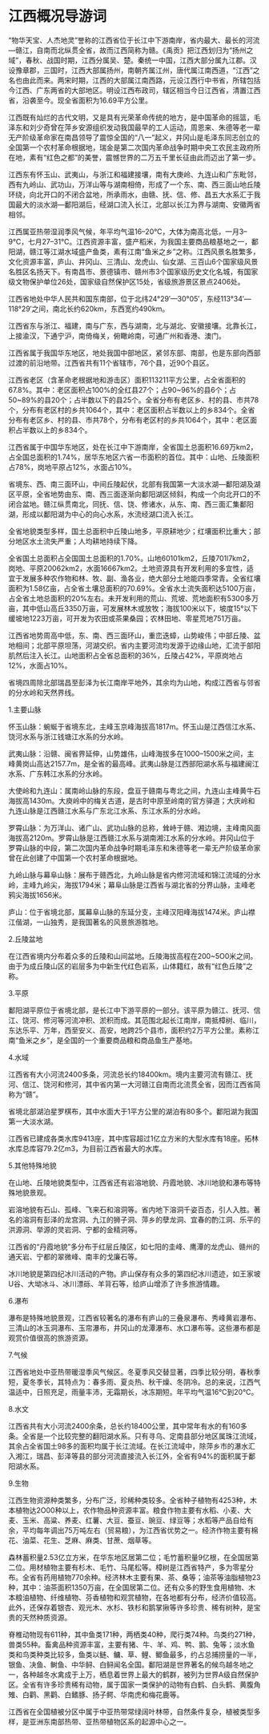 # 江西概况导游词  
“物华天宝、人杰地灵”誉称的江西省位于长江中下游南岸，省内最大、最长的河流—赣江，自南而北纵贯全省，故而江西简称为赣。《禹贡》把江西划归为“扬州之域”，春秋、战国时期，江西分属吴、楚。秦统一中国，江西大部分属九江郡。汉设豫章郡，三国时，江西大部属扬州，南朝齐属江州，唐代属江南西道，“江西”之名也由此而来。两宋时期，江西的大部属江南西路，元设江西行中书省，所辖包括今江西、广东两省的大部地区。明设江西布政司，辖区相当今日江西省，清置江西省，沿袭至今。现全省面积为16.69平方公里。  

江西既有灿烂的古代文明，又是具有光荣革命传统的地方，是中国革命的摇篮，毛泽东和刘少奇曾在萍乡安源组织发动我国最早的工人运动，周恩来、朱德等老一辈无产阶级革命家在南昌领导了震惊全国的“八一”起义，井冈山是毛泽东同志创立的全国第一个农村革命根据地，瑞金是第二次国内革命战争时期中央工农民主政府所在地，素有“红色之都”的美誉，震憾世界的二万五千里长征由此而迈出了第一步。  

江西东有怀玉山、武夷山，与浙江和福建接壤，南有大庚岭、九连山和广东毗邻，西有九岭山、武功山，万洋山等与湖南相倚，形成了一个东、南、西三面山地丘陵环绕，向北开口的不闭合盆地，所承雨水，由赣、抚、信、修、昌五大水系汇于我国最大的淡水湖—鄱阳湖后，经湖口流入长江，北部以长江为界与湖南、安徽两省相邻。  

江西属亚热带湿润季风气候，年平均气温16–20℃，大体为南高北低，一月3–9℃，七月27–31℃。江西资源丰富，盛产稻米，为我国主要商品粮基地之一，鄱阳湖，赣江等江湖水域盛产鱼类，素有江南“鱼米之乡”之称。江西风景名胜繁多，文化资源丰富，庐山、井冈山、三清山、龙虎山、仙女湖、三百山6个国家级风景名胜区名扬天下。有南昌市、景德镇市、赣州市3个国家级历史文化名城，有国家级文物保护单位26处，国家级自然保护区15处，省级旅游景区景点2406处。  

江西省地处中华人民共和国东南部，位于北纬24°29′—30°05′，东经113°34′—118°29′之间，南北长约620km，东西宽约490km。  

江西省东与浙江、福建，南与广东，西与湖南，北与湖北、安徽接壤。北靠长江，上接渝汉，下通宁沪，南倚梅关，俯瞰岭南，可通广州和香港、澳门。  

江西省属于我国华东地区，地处我国中部地区，紧邻东部、南部，也是东部向西部过渡的前沿地带。江西省共有11个省辖市，76个县，近90个县区。  

江西省老区（含革命老根据地和游击区）面积113211平方公里，占全省面积的67.8%。其中：老区面积占100%的全红县27个；占90~96%的县6个；占50~89%的县20个；占半数以下的县25个。全省分布有老区乡、村的县、市共78个，分布有老区村的乡共1064个，其中：老区面积占半数以上的乡834个。全省分布有老区乡、村的县、市共78个，分布有老区村的乡共1064个，其中：老区面积占半数以上的乡834个。  

江西省属于中国华东地区，处在长江中下游南岸，全省国土总面积16.69万km2，占全国总面积的1.74%，居华东地区六省一市面积的首位。其中：山地、丘陵面积占78%，岗地平原占12%，水面占10%。  

省境东、西、南三面环山，中间丘陵起伏，北部有我国第一大淡水湖—鄱阳湖及湖区平原，全省地势由东、南、西三面逐渐向鄱阳湖区倾斜，构成一个向北开口的不闭合盆地。赣江纵贯南北，同抚、信、饶、修诸水，从东、南、西三面汇集鄱阳湖，形成以鄱阳湖为中心的向心水系，水流经湖口流入长江。  

全省地貌类型多样，国土总面积中丘陵山地多，平原耕地少；红壤面积比重大；部分地区水土流失严重；人均耕地持续下降。  

全省国土总面积占全国国土总面积的1.70%。山地60101km2，丘陵701l7km2，岗地、平原20062km2，水面16667km2。土地资源具有开发利用的多宜性，适宜于发展多种农作物和林、牧、副、渔各业，绝大部分土地能四季常青。全省红壤面积为1.58亿亩，占全省土壤总面积的70.69%。全省水土流失面积达5100万亩，占全省土地总面积的20%左右。未开发利用的荒山、荒坡、荒地面积有5300多万亩，其中低山高丘3350万亩，可发展林木或放牧；海拔100米以下，坡度15°以下缓坡地1223万亩，可开发为农田或茶果桑园；农林田地、零星荒地751万亩。  

江西省地势周高中低，东、南、西三面环山，重峦迭蟑，山势峻伟；中部丘陵、盆地相间；北部平原坦荡，河湖交织。省内主要河流均发源于边缘山地，汇流于部阳肌然后注入长江。山地面积占全省总面积的36%，丘陵占42%，平原岗地占12%，水面占10%。  

省境四周除北部瑞昌至彭泽为长江南岸平地外，其余均为山地，构成江西省与邻省的分水岭和天然界线。  

1.主要山脉  

怀玉山脉：蜿蜒于省境东北，主峰玉京峰海拔高1817m。怀玉山是江西信江水系、饶河水系与浙江钱塘江水系的分水岭。  

武夷山脉：沿赣、闽省界延伸，山势雄伟，山峰海拔多在1000–1500米之间，主峰黄岗山高达2157.7m，是全省的最高峰。武夷山脉是江西部阳湖水系与福建闽江水系、广东韩江水系的分水岭。  

大使岭和九连山：属南岭山脉的东段，盘亘于赣南与粤北之间，九连山主峰黄牛石海拔高1430m。大庾岭中的梅关古道，是古时中原至岭南的官方驿道；大庆岭和九连山脉是江西赣江水系与广东北江水系、东江水系的分水岭。  

罗霄山脉：为万洋山、诸广山、武功山脉的总称，耸峙于赣、湘边境，主峰南风面海拔高2120m。罗霄山脉是江西赣江水系与湖南湘江水系的分水岭。井冈山位于罗霄山脉的中段，第二次国内革命战争时期毛泽东和朱德等老一辈无产阶级革命家曾在此创建了中国第一个农村革命根据地。  

九岭山脉与幕阜山脉：展布于赣西北，九岭山脉是省内修河流域和锦江流域的分水岭，主峰九岭尖，海拔1794米；幕阜山脉是江西省与湖北省的分界山脉，主峰老鸦尖海拔1656米。  

庐山：位于省境北部，属幕阜山脉的东延分支，主峰汉阳峰海拔1474米。庐山襟江偕湖，一山独秀，是我国著名的风景旅游胜地。  

2.丘陵盆地  

在江西省境内分布着众多的丘陵和山间盆地。丘陵海拔高程在200~5O0米之间。由于为成丘陵山区的岩层多为中新生代红色岩系，山体籍红，故有“红色丘陵”之称。  

3.平原  

鄱阳湖平原位于省境北部，是长江中下游平原的一部分。该平原为赣江、抚河、信江、饶河、修河等河流冲积、淤积而成。其范围北起长江南岸，南抵樟树、临川，东达乐平、万年，西至安义、高安，地跨25个县市，面积约2万平方公里。素称江南“鱼米之乡”，是全国的一个重要商品粮和商品鱼生产基地。  

4.水域  

江西省有大小河流2400多条，河流总长约18400km。境内主要河流有赣江、抚河、信江、饶河和修河，其中省内第一大河赣江自南而北流贯全省，因而江西省简称为“赣”。  

省境北部湖泊星罗棋布，其中水面大于1平方公里的湖泊有80多个。鄱阳湖为我国第一大淡水湖。  

江西省已建成各类水库9413座，其中库容超过1亿立方米的大型水库有18座。拓林水库总库容79.2亿m3，为目前江西省最大的水库。  

5.其他特殊地貌  

在山地、丘陵地貌类型中，江西省还有岩溶地貌、丹霞地貌、冰川地貌和瀑布等特殊地貌景观。  

岩溶地貌有石山、孤峰、飞来石和溶洞等。省内地下溶洞千姿百态，引人入胜。著名的溶洞有彭泽的龙宫洞、九江的狮子洞、萍乡的孽龙洞、宜春的酌江洞、乐平的洪源洞、举源的灵岩洞、宁都的金精洞等。  

江西省的“丹霞地貌”多分布于红层丘陵区，如七阳的圭峰、鹰潭的龙虎山、赣州的通天岩、宁都的翠微峰、南丰的戈廉石等。  

冰川地貌是第四纪冰川活动的产物。庐山保存有众多的第四纪冰川遗迹，如王家坡U谷、大坳冰斗、冰川漂砾、羊背石等，给庐山增添了许多旅游情趣。  

6.瀑布  

瀑布是特殊地貌景观，江西省较著名的瀑布有庐山的三叠泉瀑布、秀峰黄岩瀑布、三清山的冰玉洞瀑布、玉帘瀑布，井冈山的龙潭瀑布、水口瀑布等。这些瀑布都是观赏价值很高的旅游资源。  

7.气候  

江西省地处中亚热带暖湿季风气候区。冬夏季风交替显著，四季比较分明，春秋季短，夏冬季长，其特点为：春多雨、夏炎热、秋干燥、冬阴冷。总的来说，江西气温适中，日照充足，雨量丰沛，无霜期长，冰冻期短。年平均气温16℃到20℃。  

8.水文  

江西省共有大小河流2400余条，总长约18400公里，其中常年有水的有160多条。全省是一个比较完整的翻阳湖水系。只有寻乌、定南县部分地区属珠江流域，其余占全省国土98多的面积均属于长江流域。在长江流域中，除萍乡市的瀑水汇入湘江，瑞昌、彭泽等县的部分河流直接流入长江外，全省有94%的面积属于鄱阳湖水系。  

9.生物  

江西生物资源种类繁多，分布广泛，珍稀种类较多。全省种子植物有4253种，木本植物达2O00种以上，农作物品种资源丰富。粮食作物主要有水稻、小麦、大麦、玉米、高粱、养麦、红薯、大豆、蚕豆、豌豆、绿豆等；水稻等产品自给有余，平均每年调出75万吨左右（贸易粮），为江西省优势之一。经济作物主要有棉花、油菜、花生、芝麻、麻类、甘蔗、烟草等。  

森林蓄积量2.53亿立方米，在华东地区居第二位；毛竹蓄积量9亿根，在全国居第二位。用材植物主要有杉木、毛竹、马尾松等。樟树是江西省特产，多为零星分布。全省有药用植物770余种。经济林木主要有果、茶、桑等；油茶等油脂植物23种，其中：油茶面积1350万亩，在全国居第二位。还有众多的野生食用植物、木本粮油植物、纤维植物、芬香植物和观赏植物，在各地都有分布，经济价值较高。此外，还保存着银杏、观光木、水杉、铁杉和鹅掌揪等许多珍贵、稀有树种，是宝贵的天然种质资源。  

脊椎动物现有611种，其中鱼类171种，两栖类40种，爬行类74种。鸟类约271种，兽类55种。畜禽品种资源丰富，主要有猪、牛、羊、鸡、鸭、鹅、兔等；淡水鱼类和鸟类种类比较多，鱼类以鲢、鳙、草、鲤、鲫鱼最多，约占总捕捞量的一半，银鱼、决鱼、鲥鱼、中华鲟、白鲟闻名全国。鄱阳湖是世界著名的候鸟越冬地之一，各种越冬水禽成于上万，栖息着世界上最大的鹤群，被列为世界A级自然保护区。全省有许多珍贵稀有动物，属于国家一类保护的动物有白鹤、白头鹤、黄腹角雉、白鹳、黑鹳、白鳍豚、扬子鳄、华南虎和梅花鹿等。  

江西省在全国植被分区中属于中亚热带常绿阔叶林带，自然条件复杂，植被类型多样，是亚洲东南部热带、亚热带植物区系的起源中心之一。  
<!-- Last processed: 2025-07-22 03:44:24 -->
